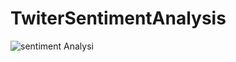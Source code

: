 # TwiterSentimentAnalysis

![sentiment Analysi](https://user-images.githubusercontent.com/90702705/236203835-e136d762-0968-44d1-906d-5d32e31387be.png)
